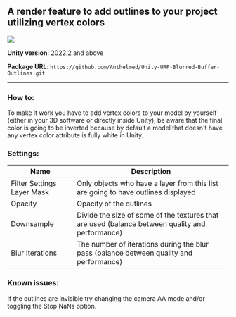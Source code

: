 ## A render feature to add outlines to your project utilizing vertex colors 

![](https://github.com/Anthelmed/Unity-URP-Blurred-Buffer-Outlines/blob/main/Preview.gif)

**Unity version**: 2022.2 and above

**Package URL**: ``` https://github.com/Anthelmed/Unity-URP-Blurred-Buffer-Outlines.git ```

---

### How to:
To make it work you have to add vertex colors to your model by yourself (either in your 3D software or directly inside Unity), be aware that the final color is going to be inverted because by default a model that doesn't have any vertex color attribute is fully white in Unity.

### Settings:
| Name | Description |
| --- | --- |
| Filter Settings Layer Mask | Only objects who have a layer from this list are going to have outlines displayed |
| Opacity | Opacity of the outlines |
| Downsample | Divide the size of some of the textures that are used (balance between quality and performance) |
| Blur Iterations | The number of iterations during the blur pass (balance between quality and performance) |

### Known issues:
If the outlines are invisible try changing the camera AA mode and/or toggling the Stop NaNs option.

